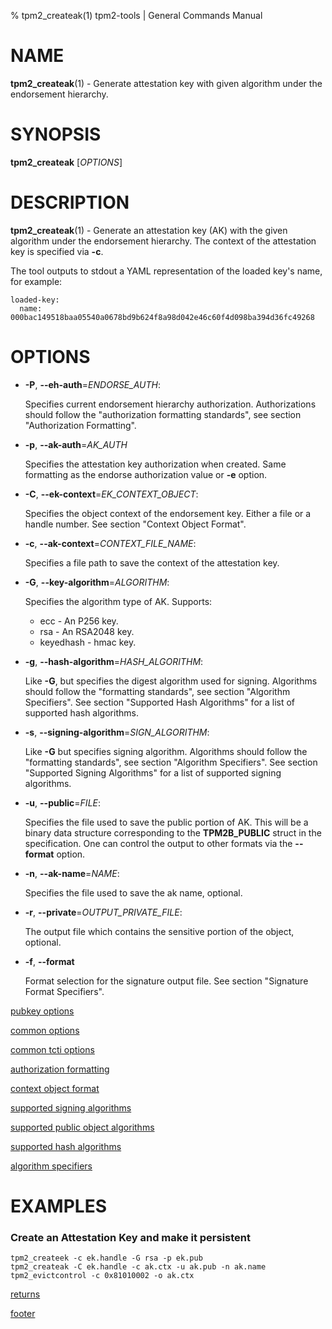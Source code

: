 % tpm2_createak(1) tpm2-tools | General Commands Manual

# NAME

**tpm2_createak**(1) - Generate attestation key with given algorithm under the
endorsement hierarchy.

# SYNOPSIS

**tpm2_createak** [*OPTIONS*]

# DESCRIPTION

**tpm2_createak**(1) - Generate an attestation key (AK) with the given algorithm
under the endorsement hierarchy. The context of the attestation key is specified
via **-c**.

The tool outputs to stdout a YAML representation of the loaded key's name, for example:
```
loaded-key:
  name: 000bac149518baa05540a0678bd9b624f8a98d042e46c60f4d098ba394d36fc49268
```

# OPTIONS

  * **-P**, **\--eh-auth**=_ENDORSE\_AUTH_:

    Specifies current endorsement hierarchy authorization.
    Authorizations should follow the "authorization formatting standards", see section
    "Authorization Formatting".

  * **-p**, **\--ak-auth**=_AK\_AUTH_

    Specifies the attestation key authorization when created.
    Same formatting as the endorse authorization value or **-e** option.

  * **-C**, **\--ek-context**=_EK\_CONTEXT\_OBJECT_:

    Specifies the object context of the endorsement key. Either a file or a handle number.
    See section "Context Object Format".

  * **-c**, **\--ak-context**=_CONTEXT\_FILE\_NAME_:

    Specifies a file path to save the context of the attestation key.

  * **-G**, **\--key-algorithm**=_ALGORITHM_:

    Specifies the algorithm type of AK. Supports:
    * ecc - An P256 key.
    * rsa - An RSA2048 key.
    * keyedhash - hmac key.

  * **-g**, **\--hash-algorithm**=_HASH\_ALGORITHM_:

    Like **-G**, but specifies the digest algorithm used for signing.
    Algorithms should follow the "formatting standards", see section
    "Algorithm Specifiers". See section "Supported Hash Algorithms"
    for a list of supported hash algorithms.

  * **-s**, **\--signing-algorithm**=_SIGN\_ALGORITHM_:

    Like **-G** but specifies signing algorithm. Algorithms should follow the
    "formatting standards", see section "Algorithm Specifiers".
    See section "Supported Signing Algorithms" for a list of supported
    signing algorithms.

  * **-u**, **\--public**=_FILE_:

    Specifies the file used to save the public portion of AK. This will be a
    binary data structure corresponding to the **TPM2B_PUBLIC** struct in the
    specification. One can control the output to other formats via the
    **\--format** option.

  * **-n**, **\--ak-name**=_NAME_:

    Specifies the file used to save the ak name, optional.

  * **-r**, **\--private**=_OUTPUT\_PRIVATE\_FILE_:

    The output file which contains the sensitive portion of the object, optional.

  * **-f**, **\--format**

    Format selection for the signature output file. See section "Signature Format Specifiers".

[pubkey options](common/pubkey.md)

[common options](common/options.md)

[common tcti options](common/tcti.md)

[authorization formatting](common/authorizations.md)

[context object format](common/ctxobj.md)

[supported signing algorithms](common/sign-alg.md)

[supported public object algorithms](common/object-alg.md)

[supported hash algorithms](common/hash.md)

[algorithm specifiers](common/alg.md)

# EXAMPLES

### Create an Attestation Key and make it persistent

```
tpm2_createek -c ek.handle -G rsa -p ek.pub
tpm2_createak -C ek.handle -c ak.ctx -u ak.pub -n ak.name
tpm2_evictcontrol -c 0x81010002 -o ak.ctx
```

[returns](common/returns.md)

[footer](common/footer.md)
